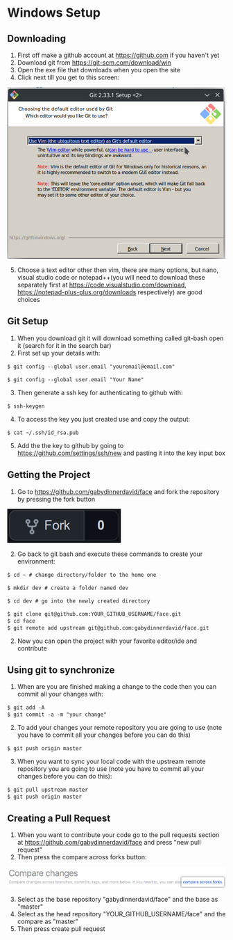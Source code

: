 # Windows Setup

## Downloading

1. First off make a github account at <https://github.com> if you haven't yet
2. Download git from <https://git-scm.com/download/win>
3. Open the exe file that downloads when you open the site
4. Click next till you get to this screen:

![Git installer text editor choose screen](/static/choose_text_editor.png)

5. Choose a text editor other then vim, there are many options, but nano, visual studio code or notepad++(you will need to download these separately first at <https://code.visualstudio.com/download>, <https://notepad-plus-plus.org/downloads> respectively) are good choices

## Git Setup

1. When you download git it will download something called git-bash open it (search for it in the search bar)
2. First set up your details with:

```console
$ git config --global user.email "youremail@email.com"
```

```console
$ git config --global user.email "Your Name"
```

3. Then generate a ssh key for authenticating to github with:

```console
$ ssh-keygen
```

4. To access the key you just created use and copy the output:

```console
$ cat ~/.ssh/id_rsa.pub
```

5. Add the the key to github by going to <https://github.com/settings/ssh/new> and pasting it into the key input box

## Getting the Project

1. Go to <https://github.com/gabydinnerdavid/face> and fork the repository by pressing the fork button

![fork it](/static/fork_it.png)

2. Go back to git bash and execute these commands to create your environment:

```console
$ cd ~ # change directory/folder to the home one
```

```console
$ mkdir dev # create a folder named dev
```

```console
$ cd dev # go into the newly created directory
```

```console
$ git clone git@github.com:YOUR_GITHUB_USERNAME/face.git
$ cd face
$ git remote add upstream git@github.com:gabydinnerdavid/face.git
```

2. Now you can open the project with your favorite editor/ide and contribute

## Using git to synchronize

1. When are you are finished making a change to the code then you can commit all your changes with:

```console
$ git add -A
$ git commit -a -m "your change"
```

2. To add your changes your remote repository you are going to use (note you have to commit all your changes before you can do this)

```console
$ git push origin master
```

3. When you want to sync your local code with the upstream remote repository you are going to use (note you have to commit all your changes before you can do this):

```console
$ git pull upstream master
$ git push origin master
```

## Creating a Pull Request

1. When you want to contribute your code go to the pull requests section at <https://github.com/gabydinnerdavid/face> and press "new pull request"
2. Then press the compare across forks button:

![compare across forks button](/static/pr-fork.png)

3. Select as the base repository "gabydinnerdavid/face" and the base as "master"
4. Select as the head repository "YOUR_GITHUB_USERNAME/face" and the compare as "master"
5. Then press create pull request
